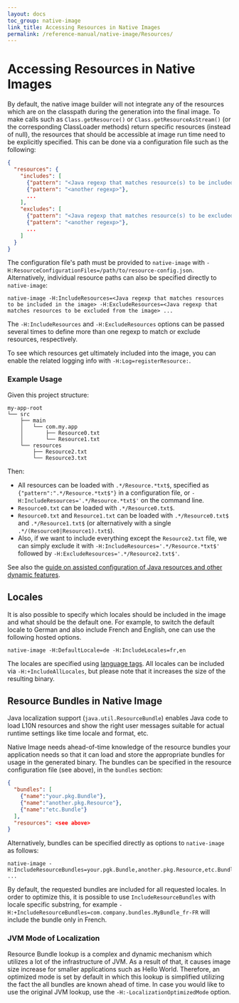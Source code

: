```yaml
---
layout: docs
toc_group: native-image
link_title: Accessing Resources in Native Images
permalink: /reference-manual/native-image/Resources/
---
```

# Accessing Resources in Native Images

By default, the native image builder will not integrate any of the resources which are on the classpath during the generation into the final image.
To make calls such as `Class.getResource()` or `Class.getResourceAsStream()` (or the corresponding ClassLoader methods) return specific resources (instead of null), the resources that should be accessible at image run time need to be explicitly specified. This can be done via a configuration file such as the following:

```json
{
  "resources": {
    "includes": [
      {"pattern": "<Java regexp that matches resource(s) to be included in the image>"},
      {"pattern": "<another regexp>"},
      ...
    ],
    "excludes": [
      {"pattern": "<Java regexp that matches resource(s) to be excluded from the image>"},
      {"pattern": "<another regexp>"},
      ...
    ]
  }
}
```

The configuration file's path must be provided to `native-image` with `-H:ResourceConfigurationFiles=/path/to/resource-config.json`.
Alternatively, individual resource paths can also be specified directly to `native-image`:
```shell
native-image -H:IncludeResources=<Java regexp that matches resources to be included in the image> -H:ExcludeResources=<Java regexp that matches resources to be excluded from the image> ...
```
The `-H:IncludeResources` and `-H:ExcludeResources` options can be passed several times to define more than one regexp to match or exclude resources, respectively.

To see which resources get ultimately included into the image, you can enable the related logging info with `-H:Log=registerResource:`.

### Example Usage

Given this project structure:
```
my-app-root
└── src
    ├── main
    │   └── com.my.app
    │       ├── Resource0.txt
    │       └── Resource1.txt
    └── resources
        ├── Resource2.txt
        └── Resource3.txt
```
Then:

*  All resources can be loaded with `.*/Resource.*txt$`, specified as `{"pattern":".*/Resource.*txt$"}` in a configuration file, or `-H:IncludeResources='.*/Resource.*txt$'` on the command line.
*  `Resource0.txt` can be loaded with `.*/Resource0.txt$`.
*  `Resource0.txt` and `Resource1.txt` can be loaded with `.*/Resource0.txt$` and `.*/Resource1.txt$`
   (or alternatively with a single `.*/(Resource0|Resource1).txt$`).
*  Also, if we want to include everything except the `Resource2.txt` file, we can simply exclude it with `-H:IncludeResources='.*/Resource.*txt$'` followed by `-H:ExcludeResources='.*/Resource2.txt$'`.

See also the [guide on assisted configuration of Java resources and other dynamic features](BuildConfiguration.md#assisted-configuration-of-native-image-builds).

## Locales

It is also possible to specify which locales should be included in the image and what should be the default one.
For example, to switch the default locale to German and also include French and English, one can use the following hosted options.
```shell
native-image -H:DefaultLocale=de -H:IncludeLocales=fr,en
```
The locales are specified using [language tags](https://docs.oracle.com/javase/tutorial/i18n/locale/matching.html). All
locales can be included via ``-H:+IncludeAllLocales``, but please note that it increases the size of the resulting
binary.

## Resource Bundles in Native Image

Java localization support (`java.util.ResourceBundle`) enables Java code to load L10N resources and show the right user messages suitable for actual runtime settings like time locale and format, etc.

Native Image needs ahead-of-time knowledge of the resource bundles your application needs so that it can load and store the appropriate bundles for usage in the generated binary.
The bundles can be specified in the resource configuration file (see above), in the `bundles` section:

```json
{
  "bundles": [
    {"name":"your.pkg.Bundle"},
    {"name":"another.pkg.Resource"},
    {"name":"etc.Bundle"}
  ],
  "resources": <see above>
}
```

Alternatively, bundles can be specified directly as options to `native-image` as follows:
```shell
native-image -H:IncludeResourceBundles=your.pgk.Bundle,another.pkg.Resource,etc.Bundle ...
```
By default, the requested bundles are included for all requested locales.
In order to optimize this, it is possible to use ``IncludeResourceBundles`` with locale specific substring, for example ``-H:+IncludeResourceBundles=com.company.bundles.MyBundle_fr-FR`` will include the bundle only in French.

### JVM Mode of Localization

Resource Bundle lookup is a complex and dynamic mechanism which utilizes a lot of the infrastructure of JVM.
As a result of that, it causes image size increase for smaller applications such as Hello World.
Therefore, an optimized mode is set by default in which this lookup is simplified utilizing the fact the all bundles are known ahead of time.
In case you would like to use the original JVM lookup, use the `-H:-LocalizationOptimizedMode` option.
